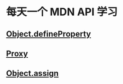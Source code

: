 # 每天一个 MDN API 学习

## [Object.defineProperty](./Object/Object.defineProperty.md)
## [Proxy](./Proxy/Proxy.md)
## [Object.assign](./Proxy/Object.assign.md)